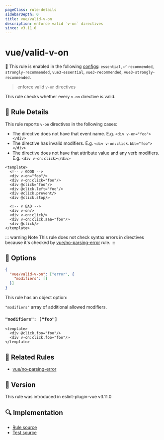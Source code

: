 ```yaml
---
pageClass: rule-details
sidebarDepth: 0
title: vue/valid-v-on
description: enforce valid `v-on` directives
since: v3.11.0
---
```

# vue/valid-v-on

💼 This rule is enabled in the following [configs](https://eslint.vuejs.org/user-guide/#bundle-configurations): `essential`, ✅ `recommended`, `strongly-recommended`, `vue3-essential`, `vue3-recommended`, `vue3-strongly-recommended`.

<!-- end auto-generated rule header -->

> enforce valid `v-on` directives

This rule checks whether every `v-on` directive is valid.

## :book: Rule Details

This rule reports `v-on` directives in the following cases:

- The directive does not have that event name. E.g. `<div v-on="foo"></div>`
- The directive has invalid modifiers. E.g. `<div v-on:click.bbb="foo"></div>`
- The directive does not have that attribute value and any verb modifiers. E.g. `<div v-on:click></div>`

<eslint-code-block :rules="{'vue/valid-v-on': ['error']}">

```vue
<template>
  <!-- ✓ GOOD -->
  <div v-on="foo"/>
  <div v-on:click="foo"/>
  <div @click="foo"/>
  <div @click.left="foo"/>
  <div @click.prevent/>
  <div @click.stop/>

  <!-- ✗ BAD -->
  <div v-on/>
  <div v-on:click/>
  <div v-on:click.aaa="foo"/>
  <div @click/>
</template>
```

</eslint-code-block>

::: warning Note
This rule does not check syntax errors in directives because it's checked by [vue/no-parsing-error] rule.
:::

## :wrench: Options

```json
{
  "vue/valid-v-on": ["error", {
    "modifiers": []
  }]
}
```

This rule has an object option:

`"modifiers"` array of additional allowed modifiers.

### `"modifiers": ["foo"]`

<eslint-code-block :rules="{'vue/valid-v-on': ['error', { modifiers: ['foo']}]}">

```vue
<template>
  <div @click.foo="foo"/>
  <div v-on:click.foo="foo"/>
</template>
```

</eslint-code-block>

## :couple: Related Rules

- [vue/no-parsing-error]

[vue/no-parsing-error]: ./no-parsing-error.md

## :rocket: Version

This rule was introduced in eslint-plugin-vue v3.11.0

## :mag: Implementation

- [Rule source](https://github.com/vuejs/eslint-plugin-vue/blob/master/lib/rules/valid-v-on.js)
- [Test source](https://github.com/vuejs/eslint-plugin-vue/blob/master/tests/lib/rules/valid-v-on.js)

